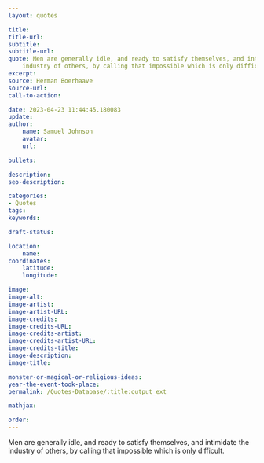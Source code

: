 ```yaml
---
layout: quotes

title:
title-url:
subtitle:
subtitle-url:
quote: Men are generally idle, and ready to satisfy themselves, and intimidate the
    industry of others, by calling that impossible which is only difficult.
excerpt:
source: Herman Boerhaave
source-url:
call-to-action:

date: 2023-04-23 11:44:45.180083
update:
author:
    name: Samuel Johnson
    avatar:
    url:

bullets:

description:
seo-description:

categories:
- Quotes
tags:
keywords:

draft-status:

location:
    name:
coordinates:
    latitude:
    longitude:

image:
image-alt:
image-artist:
image-artist-URL:
image-credits:
image-credits-URL:
image-credits-artist:
image-credits-artist-URL:
image-credits-title:
image-description:
image-title:

monster-or-magical-or-religious-ideas:
year-the-event-took-place:
permalink: /Quotes-Database/:title:output_ext

mathjax:

order:
---
```

Men are generally idle, and ready to satisfy themselves, and intimidate the  industry of others, by calling that impossible which is only difficult.